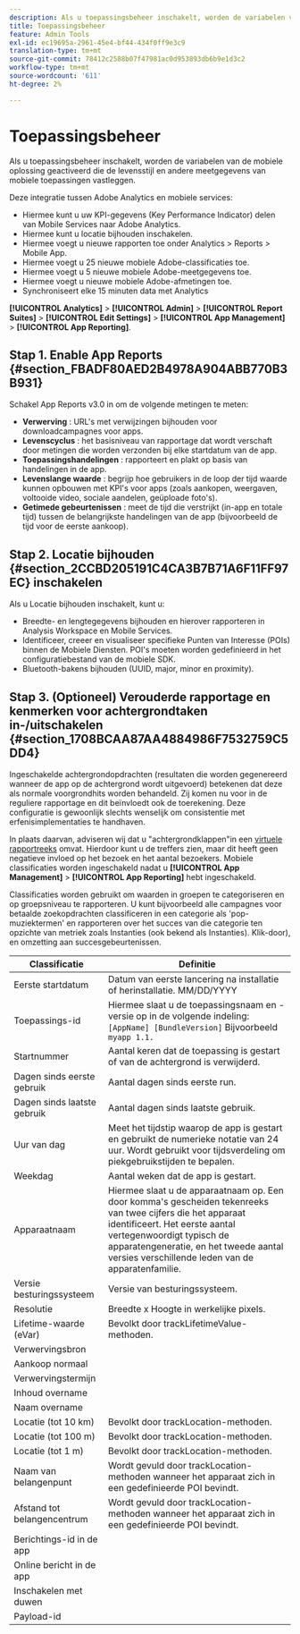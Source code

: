 ```yaml
---
description: Als u toepassingsbeheer inschakelt, worden de variabelen van de mobiele oplossing geactiveerd die de levensstijl en andere meetgegevens van mobiele toepassingen vastleggen.
title: Toepassingsbeheer
feature: Admin Tools
exl-id: ec19695a-2961-45e4-bf44-434f0ff9e3c9
translation-type: tm+mt
source-git-commit: 78412c2588b07f47981ac0d953893db6b9e1d3c2
workflow-type: tm+mt
source-wordcount: '611'
ht-degree: 2%

---
```


# Toepassingsbeheer

Als u toepassingsbeheer inschakelt, worden de variabelen van de mobiele oplossing geactiveerd die de levensstijl en andere meetgegevens van mobiele toepassingen vastleggen.

Deze integratie tussen Adobe Analytics en mobiele services:

* Hiermee kunt u uw KPI-gegevens (Key Performance Indicator) delen van Mobile Services naar Adobe Analytics.
* Hiermee kunt u locatie bijhouden inschakelen.
* Hiermee voegt u nieuwe rapporten toe onder Analytics > Reports > Mobile App.
* Hiermee voegt u 25 nieuwe mobiele Adobe-classificaties toe.
* Hiermee voegt u 5 nieuwe mobiele Adobe-meetgegevens toe.
* Hiermee voegt u nieuwe mobiele Adobe-afmetingen toe.
* Synchroniseert elke 15 minuten data met Analytics

**[!UICONTROL Analytics]** >  **[!UICONTROL Admin]** >  **[!UICONTROL Report Suites]** >  **[!UICONTROL Edit Settings]** >  **[!UICONTROL App Management]** >  **[!UICONTROL App Reporting]**.

## Stap 1. Enable App Reports {#section_FBADF80AED2B4978A904ABB770B3B931}

Schakel App Reports v3.0 in om de volgende metingen te meten:

* **Verwerving** : URL&#39;s met verwijzingen bijhouden voor downloadcampagnes voor apps.
* **Levenscyclus** : het basisniveau van rapportage dat wordt verschaft door metingen die worden verzonden bij elke startdatum van de app.
* **Toepassingshandelingen** : rapporteert en plakt op basis van handelingen in de app.
* **Levenslange waarde** : begrijp hoe gebruikers in de loop der tijd waarde kunnen opbouwen met KPI&#39;s voor apps (zoals aankopen, weergaven, voltooide video, sociale aandelen, geüploade foto&#39;s).
* **Getimede gebeurtenissen** : meet de tijd die verstrijkt (in-app en totale tijd) tussen de belangrijkste handelingen van de app (bijvoorbeeld de tijd voor de eerste aankoop).

## Stap 2. Locatie bijhouden {#section_2CCBD205191C4CA3B7B71A6F11FF97EC} inschakelen

Als u Locatie bijhouden inschakelt, kunt u:

* Breedte- en lengtegegevens bijhouden en hierover rapporteren in Analysis Workspace en Mobile Services.
* Identificeer, creeer en visualiseer specifieke Punten van Interesse (POIs) binnen de Mobiele Diensten. POI&#39;s moeten worden gedefinieerd in het configuratiebestand van de mobiele SDK.
* Bluetooth-bakens bijhouden (UUID, major, minor en proximity).

## Stap 3. (Optioneel) Verouderde rapportage en kenmerken voor achtergrondtaken in-/uitschakelen {#section_1708BCAA87AA4884986F7532759C5DD4}

Ingeschakelde achtergrondopdrachten (resultaten die worden gegenereerd wanneer de app op de achtergrond wordt uitgevoerd) betekenen dat deze als normale voorgrondhits worden behandeld. Zij komen nu voor in de reguliere rapportage en dit beïnvloedt ook de toerekening. Deze configuratie is gewoonlijk slechts wenselijk om consistentie met erfenisimplementaties te handhaven.

In plaats daarvan, adviseren wij dat u &quot;achtergrondklappen&quot;in een [virtuele rapportreeks](/help/components/vrs/vrs-about.md) omvat. Hierdoor kunt u de treffers zien, maar dit heeft geen negatieve invloed op het bezoek en het aantal bezoekers.
Mobiele classificaties worden ingeschakeld nadat u **[!UICONTROL App Management]** > **[!UICONTROL App Reporting]** hebt ingeschakeld.

Classificaties worden gebruikt om waarden in groepen te categoriseren en op groepsniveau te rapporteren. U kunt bijvoorbeeld alle campagnes voor betaalde zoekopdrachten classificeren in een categorie als &#39;pop-muziektermen&#39; en rapporteren over het succes van die categorie ten opzichte van metriek zoals Instanties (ook bekend als Instanties). Klik-door), en omzetting aan succesgebeurtenissen.

| Classificatie | Definitie |
|--- |--- |
| Eerste startdatum | Datum van eerste lancering na installatie of herinstallatie.   MM/DD/YYYY |
| Toepassings-id | Hiermee slaat u de toepassingsnaam en -versie op in de volgende indeling:   `[AppName] [BundleVersion]` Bijvoorbeeld `myapp 1.1.` |
| Startnummer | Aantal keren dat de toepassing is gestart of van de achtergrond is verwijderd. |
| Dagen sinds eerste gebruik | Aantal dagen sinds eerste run. |
| Dagen sinds laatste gebruik | Aantal dagen sinds laatste gebruik. |
| Uur van dag | Meet het tijdstip waarop de app is gestart en gebruikt de numerieke notatie van 24 uur. Wordt gebruikt voor tijdsverdeling om piekgebruikstijden te bepalen. |
| Weekdag | Aantal weken dat de app is gestart. |
| Apparaatnaam | Hiermee slaat u de apparaatnaam op.  Een door komma&#39;s gescheiden tekenreeks van twee cijfers die het apparaat identificeert. Het eerste aantal vertegenwoordigt typisch de apparatengeneratie, en het tweede aantal versies verschillende leden van de apparatenfamilie. |
| Versie besturingssysteem | Versie van besturingssysteem. |
| Resolutie | Breedte x Hoogte in werkelijke pixels. |
| Lifetime-waarde (eVar) | Bevolkt door trackLifetimeValue-methoden. |
| Verwervingsbron |  |
| Aankoop normaal |  |
| Verwervingstermijn |  |
| Inhoud overname |  |
| Naam overname |  |
| Locatie (tot 10 km) | Bevolkt door trackLocation-methoden. |
| Locatie (tot 100 m) | Bevolkt door trackLocation-methoden. |
| Locatie (tot 1 m) | Bevolkt door trackLocation-methoden. |
| Naam van belangenpunt | Wordt gevuld door trackLocation-methoden wanneer het apparaat zich in een gedefinieerde POI bevindt. |
| Afstand tot belangencentrum | Wordt gevuld door trackLocation-methoden wanneer het apparaat zich in een gedefinieerde POI bevindt. |
| Berichtings-id in de app |  |
| Online bericht in de app |  |
| Inschakelen met duwen |  |
| Payload-id |  |

